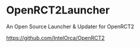 OpenRCT2Launcher
================

An Open Source Launcher &amp; Updater for OpenRCT2


https://github.com/IntelOrca/OpenRCT2